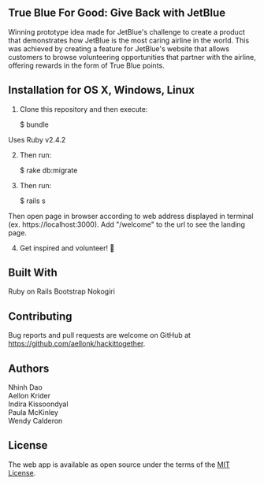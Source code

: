 ## True Blue For Good: Give Back with JetBlue
Winning prototype idea made for JetBlue's challenge to create a product that demonstrates how JetBlue is the most caring airline in the world. This was achieved by creating a feature for JetBlue's website that allows customers to browse volunteering opportunities that partner with the airline, offering rewards in the form of True Blue points.

## Installation for OS X, Windows, Linux
1. Clone this repository and then execute:

    $ bundle

Uses Ruby v2.4.2

2. Then run:
	
	$ rake db:migrate
	
3. Then run:

	$ rails s

Then open page in browser according to web address displayed in terminal (ex. https://localhost:3000). Add "/welcome" to the url to see the landing page. 

4. Get inspired and volunteer! :raised_hands:

## Built With
Ruby on Rails
Bootstrap
Nokogiri

## Contributing
Bug reports and pull requests are welcome on GitHub at https://github.com/aellonk/hackittogether.

## Authors
Nhinh Dao  
Aellon Krider  
Indira Kissoondyal  
Paula McKinley  
Wendy Calderon  

## License
The web app is available as open source under the terms of the [MIT License](https://opensource.org/licenses/MIT).



